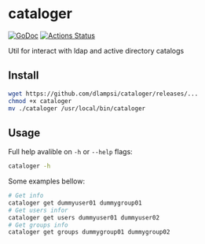 # cataloger

[![GoDoc](https://godoc.org/github.com/dlampsi/cataloger?status.svg)](https://godoc.org/github.com/dlampsi/cataloger) [![Actions Status](https://github.com/dlampsi/cataloger/workflows/default/badge.svg)](https://github.com/dlampsi/cataloger/actions)

Util for interact with ldap and active directory catalogs

## Install

```bash
wget https://github.com/dlampsi/cataloger/releases/...
chmod +x cataloger
mv ./cataloger /usr/local/bin/cataloger
```

## Usage

Full help avalible on `-h` or `--help` flags:
```bash
cataloger -h
```

Some examples bellow:
```bash
# Get info
cataloger get dummyuser01 dummygroup01
# Get users infor
cataloger get users dummyuser01 dummyuser02
# Get groups info
cataloger get groups dummygroup01 dummygroup02

```
